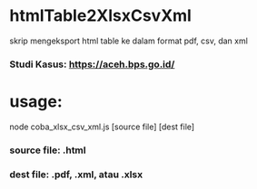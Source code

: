 # htmlTable2XlsxCsvXml
skrip mengeksport html table ke dalam format pdf, csv, dan xml
### Studi Kasus: https://aceh.bps.go.id/


# usage:
  node coba_xlsx_csv_xml.js [source file] [dest file]
  
### source file: .html
### dest file: .pdf, .xml, atau .xlsx
